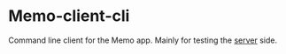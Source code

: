 # Memo-client-cli
Command line client for the Memo app. Mainly for testing the [server](https://github.com/Kirtsim/Memo-server) side.
